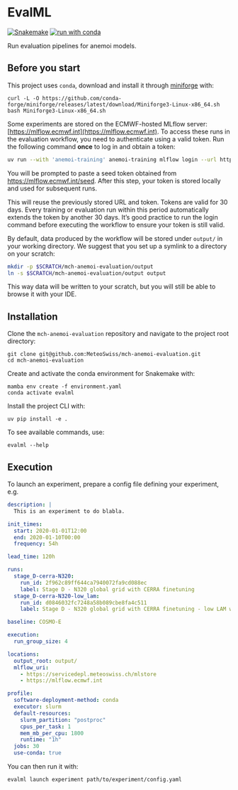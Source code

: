 # EvalML

[![Snakemake](https://img.shields.io/badge/snakemake-≥8.0.0-brightgreen.svg)](https://snakemake.github.io)
[![run with conda](http://img.shields.io/badge/run%20with-conda-3EB049?labelColor=000000&logo=anaconda)](https://docs.conda.io/en/latest/)

Run evaluation pipelines for anemoi models.

## Before you start

This project uses `conda`, download and install it through
[miniforge](https://github.com/conda-forge/miniforge) with:

    curl -L -O https://github.com/conda-forge/miniforge/releases/latest/download/Miniforge3-Linux-x86_64.sh
    bash Miniforge3-Linux-x86_64.sh

Some experiments are stored on the ECMWF-hosted MLflow server:
[https://mlflow.ecmwf.int](https://mlflow.ecmwf.int). To access these runs in the
evaluation workflow, you need to authenticate using a valid token. Run the following
command **once** to log in and obtain a token:

```bash
uv run --with 'anemoi-training' anemoi-training mlflow login --url https://mlflow.ecmwf.int
```

You will be prompted to paste a seed token obtained from https://mlflow.ecmwf.int/seed.
After this step, your token is stored locally and used for subsequent runs.

This will reuse the previously stored URL and token. Tokens are valid for 30 days.
Every training or evaluation run within this period automatically extends the token by
another 30 days. It’s good practice to run the login command before executing the
workflow to ensure your token is still valid.

By default, data produced by the workflow will be stored under `output/` in your working directory.
We suggest that you set up a symlink to a directory on your scratch:

```bash
mkdir -p $SCRATCH/mch-anemoi-evaluation/output
ln -s $SCRATCH/mch-anemoi-evaluation/output output
```

This way data will be written to your scratch, but you will still be able to browse it with your IDE.

## Installation

Clone the `mch-anemoi-evaluation` repository and navigate to the project root directory:

    git clone git@github.com:MeteoSwiss/mch-anemoi-evaluation.git
    cd mch-anemoi-evaluation

Create and activate the conda environment for Snakemake with:

    mamba env create -f environment.yaml
    conda activate evalml

Install the project CLI with:

    uv pip install -e .

To see available commands, use:

    evalml --help

## Execution

To launch an experiment, prepare a config file defining your experiment, e.g.

```yaml
description: |
  This is an experiment to do blabla.

init_times: 
  start: 2020-01-01T12:00
  end: 2020-01-10T00:00
  frequency: 54h

lead_time: 120h

runs:
  stage_D-cerra-N320:
    run_id: 2f962c89ff644ca7940072fa9cd088ec
    label: Stage D - N320 global grid with CERRA finetuning
  stage_D-cerra-N320-low_lam:
    run_id: d0846032fc7248a58b089cbe8fa4c511
    label: Stage D - N320 global grid with CERRA finetuning - low LAM weight

baseline: COSMO-E

execution:
  run_group_size: 4

locations:
  output_root: output/
  mlflow_uri: 
    - https://servicedepl.meteoswiss.ch/mlstore
    - https://mlflow.ecmwf.int

profile:
  software-deployment-method: conda
  executor: slurm
  default-resources:
    slurm_partition: "postproc"
    cpus_per_task: 1
    mem_mb_per_cpu: 1800
    runtime: "1h"
  jobs: 30
  use-conda: true

```

You can then run it with:

```bash
evalml launch experiment path/to/experiment/config.yaml
```
